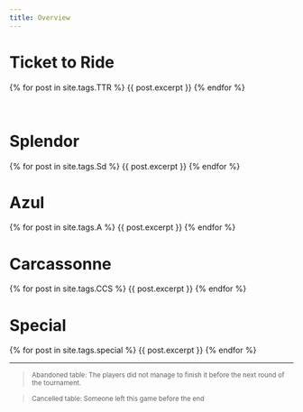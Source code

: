 ```yaml
---
title: Overview
---
```

# Ticket to Ride
{% for post in site.tags.TTR %}
{{ post.excerpt }}
{% endfor %}

<br>

# Splendor
{% for post in site.tags.Sd %}
{{ post.excerpt }}
{% endfor %}
<br>

# Azul
{% for post in site.tags.A %}
{{ post.excerpt }}
{% endfor %}
<br>

# Carcassonne
{% for post in site.tags.CCS %}
{{ post.excerpt }}
{% endfor %}
<br>

# Special
{% for post in site.tags.special %}
{{ post.excerpt }}
{% endfor %}
<br>

---

> <sub>Abandoned table: The players did not manage to finish it before the next round of the tournament. </sub>


> <sub>Cancelled table: Someone left this game before the end</sub>

